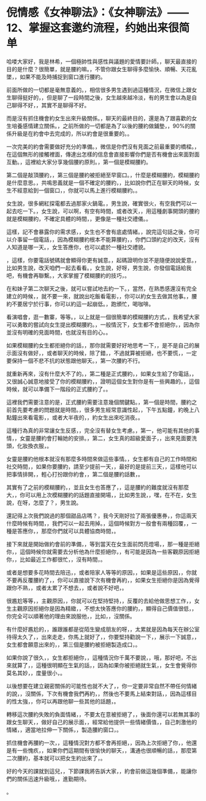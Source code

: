 # 倪情感《女神聊法》：《女神聊法》——12、掌握这套邀约流程，约她出来很简单

哈喽大家好，我是林希，一個極帥性與感性與議題的愛情要計師。，聊天最直接的目的是什麼？很簡單，就是腰約嘛。，不管你跟女生聊得多麼愉快、順暢、天花亂墜，，如果不能及時捕捉到窗口進行腰約。

前面所做的一切都是毫無意義的。，相信很多男生遇到過這種情況，在微信上跟女生聊得挺好的，，但是聊了一段時間之後，女生越來越冷淡，有的男生會以為是自己聊得不好，，其實不是聊得不好。

而是沒有抓住機會約女生出來升級關係。，聊天的最終目的，還是為了跟喜歡的女生培養感情建立關係。，之前所做的一切都是為了以後的腰約做鋪墊，，90%的關係升級是在約會中去完成的，所以約會是很重要的。。

一次完美的約會需要做好充分的準備。，微信是你們沒有見面之前最重要的橋樑。，在這個無形的接觸裡面，傳達出怎樣的信息會直接影響你們是否有機會出來面對面互動。，這裡給大家分享幾個腰約原則。，第一個是模糊腰約。

第二個是敲頂腰約，，第三個是腰約被拒絕至早窗口。，什麼是模糊腰約，模糊腰約是什麼意思。，共鳴思義就是一個不確定的腰約，，比如說你們正在聊天的時候，女生不經意給到一個窗口，，你就可以馬上進行模糊腰約。。

女生說，很多網紅探電都去過那家火鍋電。，男生說，確實很火，有空我們可以一起去吃一下。，女生說，可以啊，有空有時間，或者改天，，用這種劇事開頭的腰約就是模糊腰約，不確定具體的時間，，更像是一種社交禮儀。。

這樣，記不會暴露你的需求感，，女生也不會有底處情緒。，說完這句話之後，你可以介事留一個電話，，因為模糊腰約根本不能算腰約，，你們口頭約定的改天，沒有人知道是哪一天。，女生答應你，也可以處於一種社交禮貌。

，這樣，你要電話號碼就會顯得你更有誠意。，起碼證明你並不是隨便說說愛意。，比如男生說，改天咱們一起去看看。，女生說，好呀，男生說，你發個電話給我吧，有機會再聯繫。，大家掌握了模糊腰約的技巧，。

在和妹子第二次聊天之後，就可以嘗試地去約一下。，當然，在熟悉感還沒有完全建立的時候，，就不要一來，就說出吃飯看電影，，你可以約女生去做其他事。，腰約不要居宁於行事，你可以約這一起崩低。，跑頒忙，喝咖啡。

看演唱會，逛一數寨，等等。，以上就是一個很簡單的模糊腰約方式。，我希望大家可以勇敢的嘗試向女生提出模糊腰約。，一般情況下，女生都不會拒絕你，，因為你並沒有明確的見面時間，也就沒有目的心。。

如果模糊腰約女生都拒絕你的話，，那你就需要好好地思考一下，，是不是自己的展示面沒有做好，，或者聊天的時候，除了錯，，不過就算被拒絕，也不要慌，，一定要保持一個不悲不抗的狀態跟他聊天。，第一次腰約不行。

就重新再來，沒有什麼大不了的。，第二種是正式腰約，，如果女生給了你電話，，又很誠心誠意地接受了你的模糊腰約，，證明這個女生對你是有一些興趣的。，這個時候，就可以準備下一階段的正式腰約了。。

這裡我們需要注意的是，正式腰約需要注意幾個關鍵點。，第一個是時間，腰約之前首先要考慮的問題就是時間。，很多男生經常意識性起，，下午五點鐘，約晚上八點鐘出來看電影，，或者大半夜的，，約女生出來吃消夜。。

這種行為真的非常讓女生反感，，完全沒有替女生考慮。，第一，他可能有其他的事情，，女靈是腰約會打輪她的安排。，第二，女生真的超級愛面子，，出來見面要洗頭，化妝換衣服，。

女靈是腰約他根本就沒有那麼多時間來做這些事情。，女生都有自己的工作時間和社交時間，，如果你要腰約，請至少提前一天，，最好的是提前三天，，這樣他可以把事情排開，，輕心打扮跟你約會，，第二個是腰約話數，。

其實有了之前的模糊腰約，，並且女生也答應了，，這是腰約的難度就沒有那麼大，，你可以用上次模糊腰約的話題直接開場，，比如男生說，，嘿，在不在，女生說，在呀，怎麼了？，男生說。

還記得上次我們說過的那個甜品店嗎？，我今天剛好拉了兩張優惠券，，你這兩天什麼時候有時間，，我們可以一起去用掉。，這個時候對方一般會有兩種回覆，，一種是答應你，，那麼你們就可以具體協商時間，。

接下來就是開始做約會前的準備，，等到當天在女生面前閃亮燈場，，那一種是拒絕你，，這個時候你就需要去分析他為什麼拒絕你，，有可能是因為一些客觀原因拒絕你，，比如最近工作都很忙，，沒有時間，。

或者是想要多花時間去陪迅，，或者陪家人等等的原因，，如果是這些原因，，你就不要再反覆腰約了，，你可以直接說下次有機會再約，，如果女生拒絕你是因為覺得跟你不熟，，或者太累了不想去，，或者說不好吧，。

很尷尬等等，，主觀原因，，你就可以在堅持堅持，，反覆的去給他做思想工作，，女生主觀原因拒絕你是因為精緻，，不想太快答應你的腰約，，顯得自己價值很低，，你完全可以順著他的理由來說服他，，比如，，沒關係。

有什麼好尷尬的，，誰跟誰都是從陌生變成朋友的呀，，太累就是因為每天在辦公室待得太久了，，出來走走，你馬上就好了，，你要堅持勸說一下，，展示一下誠意，，女生都會願意出來的，，第三個是腰約被拒絕製造成口，。

如果你說了很久，，女生都拒絕你，，這種情況你千萬不要說，，哦，那好吧，不出來就算了，，這種很明顯在生氣的話，，因為如果你被拒絕就生氣，，女生會覺得你莫名其妙，，度量很小，。

以後想要在建立親密關係的可能性也就不大了，，你一定要非常自然不帶任何情緒的說，，沒關係，下次有機會我們再約，，然後也不要馬上結束對話，，因為這樣目的性太強，，你可以再跟他聊一些其他的話題，。

轉移這次腰約失敗的負面情緒，，不要太在意被拒絕了，，後面你還可以若無其事的跟女生聊天，，做好自己的展示面，，經常給他提供一些情緒價值，，自己刺激他的情緒，，適當地拉伸一下關係，，製造腰約窗口，。

抓住機會再腰約一次，，這種情況對方都不會再拒絕，，因為上次拒絕了你，，他還是有一些愧疚，，如果你們這期間有很愉快的聊天，，溝通也很順暢的話，，那麼第二次腰約，基本就可以把女生約出來了，。

好的今天的課就到這兒，，下節課我將告訴大家，，約會前做這幾個準備，，能讓你們的關係迅速升級哦，，進勤期待。

。